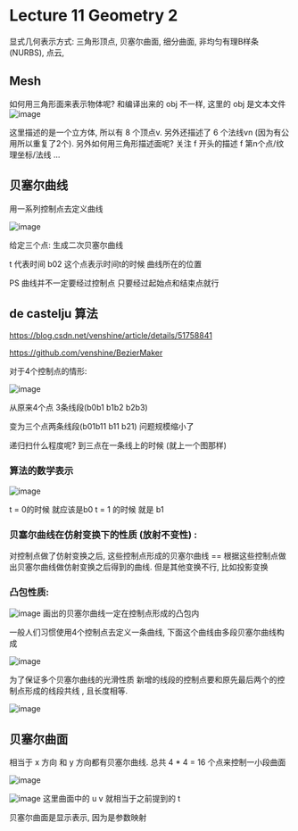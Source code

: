 # Lecture 11 Geometry 2

显式几何表示方式: 三角形顶点, 贝塞尔曲面, 细分曲面, 非均匀有理B样条(NURBS), 点云,

## Mesh

如何用三角形面来表示物体呢?
和编译出来的 obj 不一样, 这里的 obj 是文本文件
![image](https://raw.githubusercontent.com/lumixraku/NotesForGraphics/master/images/geometry4.jpg)

这里描述的是一个立方体, 所以有 8 个顶点v.
另外还描述了 6 个法线vn (因为有公用所以重复了2个).
另外如何用三角形描述面呢?  关注 f 开头的描述  f 第n个点/纹理坐标/法线 ...


## 贝塞尔曲线
用一系列控制点去定义曲线


![image](https://raw.githubusercontent.com/lumixraku/NotesForGraphics/master/images/bezier.jpg)

给定三个点: 生成二次贝塞尔曲线

t 代表时间    b02 这个点表示时间t的时候 曲线所在的位置

PS 曲线并不一定要经过控制点 只要经过起始点和结束点就行

## de castelju 算法
https://blog.csdn.net/venshine/article/details/51758841

https://github.com/venshine/BezierMaker

对于4个控制点的情形:

![image](https://raw.githubusercontent.com/lumixraku/NotesForGraphics/master/images/bezier1.jpg)

从原来4个点 3条线段(b0b1  b1b2   b2b3)

变为三个点两条线段(b01b11  b11 b21)  问题规模缩小了

递归扫什么程度呢?    到三点在一条线上的时候 (就上一个图那样)

### 算法的数学表示

![image](https://raw.githubusercontent.com/lumixraku/NotesForGraphics/master/images/bezier2.jpg)

t = 0的时候 就应该是b0  t = 1 的时候 就是 b1

### 贝塞尔曲线在仿射变换下的性质  (放射不变性) :
对控制点做了仿射变换之后, 这些控制点形成的贝塞尔曲线  ==  根据这些控制点做出贝塞尔曲线做仿射变换之后得到的曲线.
但是其他变换不行, 比如投影变换

### 凸包性质:
![image](https://raw.githubusercontent.com/lumixraku/NotesForGraphics/master/images/bezier3.jpg)
画出的贝塞尔曲线一定在控制点形成的凸包内


一般人们习惯使用4个控制点去定义一条曲线, 下面这个曲线由多段贝塞尔曲线构成

![image](https://raw.githubusercontent.com/lumixraku/NotesForGraphics/master/images/bezier4.jpg)


为了保证多个贝塞尔曲线的光滑性质 新增的线段的控制点要和原先最后两个的控制点形成的线段共线 , 且长度相等.

![image](https://raw.githubusercontent.com/lumixraku/NotesForGraphics/master/images/bezier5.jpg)

## 贝塞尔曲面
相当于 x 方向 和 y 方向都有贝塞尔曲线.
总共 4 * 4 = 16 个点来控制一小段曲面

![image](https://raw.githubusercontent.com/lumixraku/NotesForGraphics/master/images/bezier6.jpg)

![image](https://raw.githubusercontent.com/lumixraku/NotesForGraphics/master/images/bezier7.jpg)
这里曲面中的 u v 就相当于之前提到的 t

贝塞尔曲面是显示表示, 因为是参数映射
